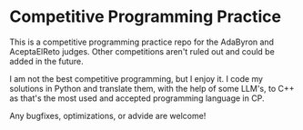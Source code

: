 # Competitive Programming Practice
This is a competitive programming practice repo for the AdaByron and AceptaElReto judges. Other competitions aren't ruled out and could be added in the future.

I am not the best competitive programming, but I enjoy it. I code my solutions in Python and translate them, with the help of some LLM's, to C++ as that's the most used and accepted programming language in CP.  

Any bugfixes, optimizations, or advide are welcome! 